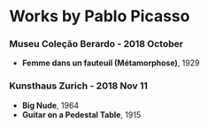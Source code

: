 # Works by Pablo Picasso
    
### Museu Coleção Berardo - 2018 October
- **Femme dans un fauteuil (Métamorphose)**, 1929

### Kunsthaus Zurich - 2018 Nov 11
- **Big Nude**, 1964
- **Guitar on a Pedestal Table**, 1915